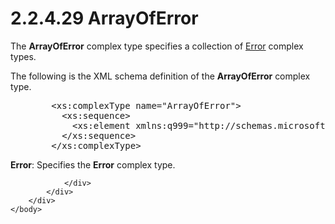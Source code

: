 <html dir="LTR" xmlns:mshelp="http://msdn.microsoft.com/mshelp" xmlns:ddue="http://ddue.schemas.microsoft.com/authoring/2003/5" xmlns:xlink="http://www.w3.org/1999/xlink" xmlns:tool="http://www.microsoft.com/tooltip">
    <head>
        <meta http-equiv="Content-Type" content="text/html; CHARSET=utf-8"></meta>
        <meta name="save" content="history"></meta>
        <title>2.2.4.29 ArrayOfError</title>
        <xml>
            <mshelp:toctitle title="2.2.4.29 ArrayOfError"></mshelp:toctitle>
            <mshelp:rltitle title="[MS-SSMDSWS-15]: ArrayOfError"></mshelp:rltitle>
            <mshelp:keyword index="A" term="615eae03-6dc3-4836-a550-d7623d8659f7"></mshelp:keyword>
            <mshelp:attr name="DCSext.ContentType" value="open specification"></mshelp:attr>
            <mshelp:attr name="AssetID" value="615eae03-6dc3-4836-a550-d7623d8659f7"></mshelp:attr>
            <mshelp:attr name="TopicType" value="kbRef"></mshelp:attr>
            <mshelp:attr name="DCSext.Title" value="[MS-SSMDSWS-15]: ArrayOfError" />
        </xml>
    </head>
    <body>
        <div id="header">
            <h1 class="heading">2.2.4.29 ArrayOfError</h1>
        </div>
        <div id="mainSection">
            <div id="mainBody">
                <div id="allHistory" class="saveHistory"></div>
                <div id="sectionSection0" class="section" name="collapseableSection">
                    

<p>The <b>ArrayOfError</b> complex type specifies a collection
of <a href="02729e46-68e2-4bc5-aac1-8417b638d126.html">Error</a> complex types.</p>

<p>The following is the XML schema definition of the <b>ArrayOfError</b>
complex type.</p>

<dl>
<dd>
<div><pre>   &lt;xs:complexType name=&quot;ArrayOfError&quot;&gt;
     &lt;xs:sequence&gt;
       &lt;xs:element xmlns:q999=&quot;http://schemas.microsoft.com/sqlserver/masterdataservices/2009/09&quot; minOccurs=&quot;0&quot; maxOccurs=&quot;unbounded&quot; name=&quot;Error&quot; nillable=&quot;true&quot; type=&quot;q999:Error&quot; xmlns:xs=&quot;http://www.w3.org/2001/XMLSchema&quot; /&gt;
     &lt;/xs:sequence&gt;
   &lt;/xs:complexType&gt;
</pre></div>
</dd></dl>

<p><b>Error</b>: Specifies the <b>Error</b> complex
type.</p>


                </div>
            </div>
        </div>
    </body>
</html>